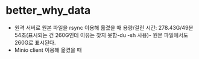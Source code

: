 # better_why_data
- 원격 서버로 원본 파일을 rsync 이용해 옮겼을 때 용량/걸린 시간: 278.43G/49분 54초(표시되는 건 260G인데 이유는 찾지 못함-du -sh 사용)- 원본 파일에서도 260G로 표시된다. 
- Minio client 이용해 옮겼을 때 
